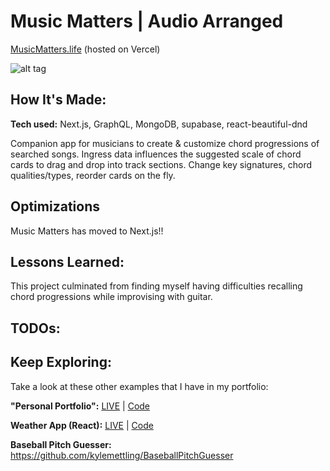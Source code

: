 # Music Matters | Audio Arranged



[MusicMatters.life](https://musicmatters.life/) (hosted on Vercel)

![alt tag](screen.png)

## How It's Made:

**Tech used:** Next.js, GraphQL, MongoDB, supabase, react-beautiful-dnd

Companion app for musicians to create & customize chord progressions of searched songs. Ingress data influences the suggested
scale of chord cards to drag and drop into track sections. Change key signatures, chord qualities/types, reorder cards on the fly. 

## Optimizations

Music Matters has moved to Next.js!!

## Lessons Learned:

This project culminated from finding myself having difficulties recalling chord progressions while improvising with guitar. 

## TODOs:


## Keep Exploring:

Take a look at these other examples that I have in my portfolio:

**"Personal Portfolio":** [LIVE](https://kylemettling.com/) | [Code](https://github.com/kylemettling/portfolio-site)

**Weather App (React):** [LIVE](https://wonders-weather.netlify.app/) | [Code](https://github.com/kylemettling/weather-app)

**Baseball Pitch Guesser:** https://github.com/kylemettling/BaseballPitchGuesser

